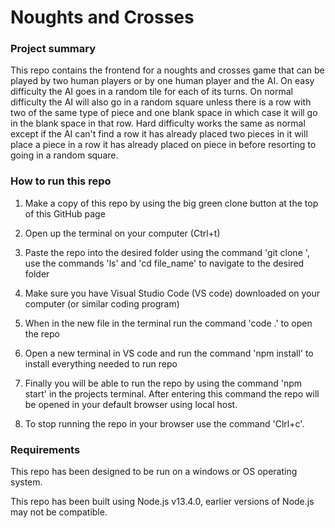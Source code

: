 # Noughts and Crosses

### Project summary

This repo contains the frontend for a noughts and crosses game that can be played by two human players or by one human player and the AI. On easy difficulty the AI goes in a random tile for each of its turns. On normal difficulty the AI will also go in a random square unless there is a row with two of the same type of piece and one blank space in which case it will go in the blank space in that row. Hard difficulty works the same as normal except if the AI can't find a row it has already placed two pieces in it will place a piece in a row it has already placed on piece in before resorting to going in a random square.

### How to run this repo

1. Make a copy of this repo by using the big green clone button at the top of this GitHub page

2. Open up the terminal on your computer (Ctrl+t)

3. Paste the repo into the desired folder using the command 'git clone <repo-url>', use the commands 'ls' and 'cd file_name' to navigate to the desired folder

4. Make sure you have Visual Studio Code (VS code) downloaded on your computer (or similar coding program)

5. When in the new file in the terminal run the command 'code .' to open the repo

6. Open a new terminal in VS code and run the command 'npm install' to install everything needed to run repo

7. Finally you will be able to run the repo by using the command 'npm start' in the projects terminal. After entering this command the repo will be opened in your default browser using local host.

8. To stop running the repo in your browser use the command 'Clrl+c'.

### Requirements

This repo has been designed to be run on a windows or OS operating system.

This repo has been built using Node.js v13.4.0, earlier versions of Node.js may not be compatible.
